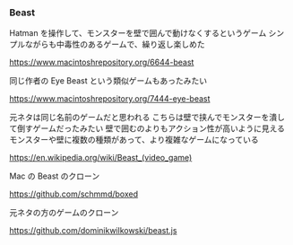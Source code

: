 
### Beast

Hatman を操作して、モンスターを壁で囲んで動けなくするというゲーム
シンプルながらも中毒性のあるゲームで、繰り返し楽しめた

https://www.macintoshrepository.org/6644-beast

同じ作者の Eye Beast という類似ゲームもあったみたい

https://www.macintoshrepository.org/7444-eye-beast

元ネタは同じ名前のゲームだと思われる
こちらは壁で挟んでモンスターを潰して倒すゲームだったみたい
壁で囲むのよりもアクション性が高いように見える
モンスターや壁に複数の種類があって、より複雑なゲームになっている

https://en.wikipedia.org/wiki/Beast_(video_game)

Mac の Beast のクローン

https://github.com/schmmd/boxed

元ネタの方のゲームのクローン

https://github.com/dominikwilkowski/beast.js
